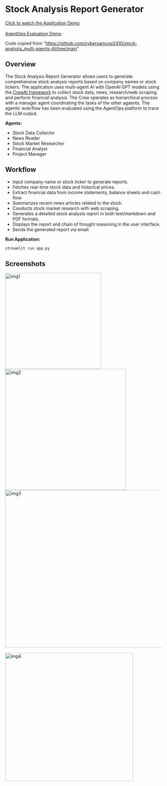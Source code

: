 # Stock Analysis Report Generator

[Click to watch the Application Demo](https://drive.google.com/file/d/15O_BUONNgnGq0lsCz9U6X0y-nrmWZKyy/view?usp=sharing)
<br></br>
[AgentOps Evaluation Demo](https://drive.google.com/file/d/1ea3Ka1WERS6YR_ZsEhxuCYXJdrMn1beY/view?usp=sharing)

Code copied from "https://github.com/cybersamurai2410/stock-analysis_multi-agents-AI/tree/main"

## Overview
The Stock Analysis Report Generator allows users to generate comprehensive stock analysis reports based on company names or stock tickers. The application uses multi-agent AI with OpenAI GPT models using the [CrewAI framework](https://github.com/crewAIInc/crewAI) to collect stock data, news, research/web scraping and perform financial analysis. The Crew operates as hierarchical process with a manager agent coordinating the tasks of the other agaents. The agentic wokrflow has been evaluated using the AgentOps platform to trace the LLM output.

**Agents:**
- Stock Data Collector
- News Reader
- Stock Market Researcher
- Financial Analyst
- Project Manager

## Workflow
- Input company name or stock ticker to generate reports.
- Fetches real-time stock data and historical prices.
- Extract financial data from income statements, balance sheets and cash flow.
- Summarizes recent news articles related to the stock.
- Conducts stock market research with web scraping. 
- Generates a detailed stock analysis report in both text/markdown and PDF formats.
- Displays the report and chain of thought reasoning in the user interface. 
- Sends the generated report via email.

**Run Application:**
```bash
streamlit run app.py
```

## Screenshots
<img width="308" alt="img1" src="https://github.com/user-attachments/assets/f087f0ab-4a62-4de4-8235-79d588f9acc8">
<img width="388" alt="img2" src="https://github.com/user-attachments/assets/592d5a9b-7118-407e-bb55-39610414ffb6">
<img width="505" alt="img3" src="https://github.com/user-attachments/assets/fef3d724-0c81-49f9-a949-80ccd7e63938"><br></br>
<img width="411" alt="img4" src="https://github.com/user-attachments/assets/5892b045-ab56-4e52-a1eb-92cf7ad8fa15">
